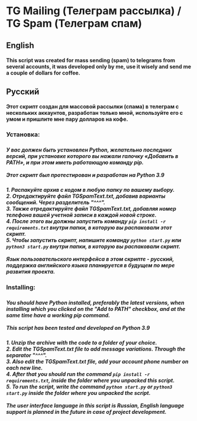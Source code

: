 # TG Mailing (Телеграм рассылка) / TG Spam (Телеграм спам)
<h2>English</h2>
<h4>This script was created for mass sending (spam) to telegrams from several accounts, it was developed only by me, use it wisely and send me a couple of dollars for coffee.<h4>
<h2>Русский</h2>
<h4>Этот скрипт создан для массовой рассылки (спама) в телеграм с нескольких аккаунтов, разработан только мной, используйте его с умом и пришлите мне пару долларов на кофе.<h4>

<h3>Установка:<h3>
<h5>У вас должен быть установлен Python, желательно последних версий, при установке которого вы нажали галочку «Добавить в PATH», и при этом иметь работающую команду pip.<br>
<br>
Этот скрипт был протестирован и разработан на Python 3.9<br></h5>
<h5><em>
1. Распакуйте архив с кодом в любую папку по вашему выбору.<br>
2. Отредактируйте файл TGSpamText.txt, добавив варианты сообщений. Через разделитель "^^^".<br>
3. Также отредактируйте файл TGSpamText.txt, добавляя номер телефона вашей учетной записи в каждой новой строке.<br>
4. После этого вы должны запустить команду <code>pip install -r requirements.txt</code> внутри папки, в которую вы распаковали этот скрипт.<br>
5. Чтобы запустить скрипт, напишите команду <code>python start.py</code> или <code>python3 start.py</code> внутри папки, в которую вы распаковали скрипт.
</em><br><br>
Язык пользовательского интерфейса в этом скрипте - русский, поддержка английского языка планируется в будущем по мере развития проекта.</h5>
  
<h3>Installing:<h3>
<h5>You should have Python installed, preferably the latest versions, when installing which you clicked on the "Add to PATH" checkbox, and at the same time have a working pip command.<br>
<br>
This script has been tested and developed on Python 3.9<br></h5>
<h5><em>
1. Unzip the archive with the code to a folder of your choice.<br>
2. Edit the TGSpamText.txt file to add message variations. Through the separator "^^^".<br>
3. Also edit the TGSpamText.txt file, add your account phone number on each new line.<br>
4. After that you should run the command <code>pip install -r requirements.txt</code>, inside the folder where you unpacked this script.<br>
5. To run the script, write the command <code>python start.py</code> or <code>python3 start.py</code> inside the folder where you unpacked the script.
</em><br><br>
The user interface language in this script is Russian, English language support is planned in the future in case of project development.</h5>
